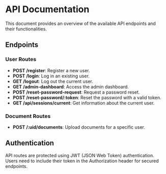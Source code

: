 # API Documentation

This document provides an overview of the available API endpoints and their functionalities.

## Endpoints

### User Routes

- **POST /register**: Register a new user.
- **POST /login**: Log in an existing user.
- **GET /logout**: Log out the current user.
- **GET /admin-dashboard**: Access the admin dashboard.
- **POST /reset-password-request**: Request a password reset.
- **POST /reset-password/:token**: Reset the password with a valid token.
- **GET /api/sessions/current**: Get information about the current user.

### Document Routes

- **POST /:uid/documents**: Upload documents for a specific user.

## Authentication

API routes are protected using JWT (JSON Web Token) authentication. Users need to include their token in the Authorization header for secured endpoints.


